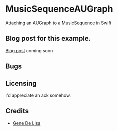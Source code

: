 # MusicSequenceAUGraph

Attaching an AUGraph to a MusicSequence in Swift


## Blog post for this example.

[Blog post](http://www.rockhoppertech.com/blog/)
coming soon


## Bugs



## Licensing

I'd appreciate an ack somehow.

## Credits

*	[Gene De Lisa](http://rockhoppertech.com/blog/)